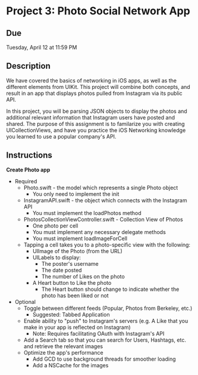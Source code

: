 # Project 3: Photo Social Network App

## Due
Tuesday, April 12 at 11:59 PM

## Description
We have covered the basics of networking in iOS apps, as well as the different
elements from UIKit.  This project will combine both concepts, and result in an
app that displays photos pulled from Instagram via its public API. 

In this project, you will be parsing JSON objects to display the photos and
additional relevant information that Instagram users have posted and shared. The
purpose of this assignment is to familarize you with creating UICollectionViews,
and have you practice the iOS Networking knowledge you learned to use a
popular company's API.

## Instructions
**Create Photo app**
* Required
  * Photo.swift - the model which represents a single Photo object
    * You only need to implement the init
  * InstagramAPI.swift - the object which connects with the Instagram API
    * You must implement the loadPhotos method
  * PhotosCollectionViewController.swift - Collection View of Photos 
    * One photo per cell
    * You must implement any necessary delegate methods
    * You must implement loadImageForCell
  * Tapping a cell takes you to a photo-specific view  with the following:
    * UIImage of the Photo (from the URL)
    * UILabels to display:
      * The poster's username
      * The date posted
      * The number of Likes on the photo
    * A Heart button to Like the photo
      * The Heart button should change to indicate whether the photo has been
      liked or not
* Optional
  * Toggle between different feeds (Popular, Photos from Berkeley, etc.)
    * Suggested: Tabbed Application
  * Enable ability to "push" to Instagram's servers (e.g. A Like that you make
          in your app is reflected on Instagram)
    * Note: Requires facilitating OAuth with Instagram's API
  * Add a Search tab so that you can search for Users, Hashtags, etc. and
  retrieve the relevant images
  * Optimize the app's performance
    * Add GCD to use background threads for smoother loading
    * Add a NSCache for the images
